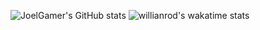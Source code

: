 ![JoelGamer's GitHub stats](https://github-readme-stats.vercel.app/api?username=joelgamer&show_icons=true&count_private=true&theme=dark)
![willianrod's wakatime stats](https://github-readme-stats.vercel.app/api/wakatime?username=joelgamer&theme=dark)

